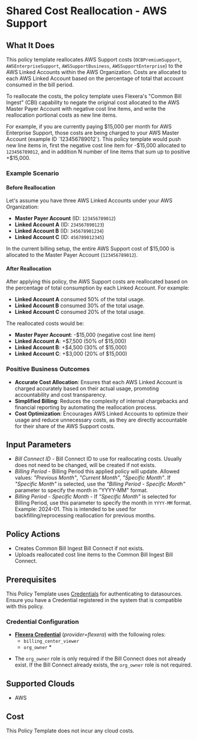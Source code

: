 # Shared Cost Reallocation - AWS Support

## What It Does

This policy template reallocates AWS Support costs (`OCBPremiumSupport`, `AWSEnterpriseSupport`, `AWSSupportBusiness`, `AWSSupportEnterprise`) to the AWS Linked Accounts within the AWS Organization.  Costs are allocated to each AWS Linked Account based on the percentage of total that account consumed in the bill period.

To reallocate the costs, the policy template uses Flexera's "Common Bill Ingest" (CBI) capability to negate the original cost allocated to the AWS Master Payer Account with negative cost line items, and write the reallocation portional costs as new line items.

For example, if you are currently paying $15,000 per month for AWS Enterprise Support, those costs are being charged to your AWS Master Account (example ID `123456789012`).  This policy template would push new line items in, first the negative cost line item for -$15,000 allocated to `123456789012`, and in addition N number of line items that sum up to positive +$15,000.

### Example Scenario

#### Before Reallocation

Let's assume you have three AWS Linked Accounts under your AWS Organization:

- **Master Payer Account** (ID: `123456789012`)
- **Linked Account A** (ID: `234567890123`)
- **Linked Account B** (ID: `345678901234`)
- **Linked Account C** (ID: `456789012345`)

In the current billing setup, the entire AWS Support cost of $15,000 is allocated to the Master Payer Account (`123456789012`).

#### After Reallocation

After applying this policy, the AWS Support costs are reallocated based on the percentage of total consumption by each Linked Account. For example:

- **Linked Account A** consumed 50% of the total usage.
- **Linked Account B** consumed 30% of the total usage.
- **Linked Account C** consumed 20% of the total usage.

The reallocated costs would be:

- **Master Payer Account**: -$15,000 (negative cost line item)
- **Linked Account A**: +$7,500 (50% of $15,000)
- **Linked Account B**: +$4,500 (30% of $15,000)
- **Linked Account C**: +$3,000 (20% of $15,000)

### Positive Business Outcomes

- **Accurate Cost Allocation**: Ensures that each AWS Linked Account is charged accurately based on their actual usage, promoting accountability and cost transparency.
- **Simplified Billing**: Reduces the complexity of internal chargebacks and financial reporting by automating the reallocation process.
- **Cost Optimization**: Encourages AWS Linked Accounts to optimize their usage and reduce unnecessary costs, as they are directly accountable for their share of the AWS Support costs.

## Input Parameters

- *Bill Connect ID* - Bill Connect ID to use for reallocating costs. Usually does not need to be changed, will be created if not exists.
- *Billing Period* - Billing Period this applied policy will update. Allowed values: *"Previous Month"*, *"Current Month"*, *"Specific Month"*. If *"Specific Month"* is selected, use the *"Billing Period - Specific Month"* parameter to specify the month in \"YYYY-MM\" format.
- *Billing Period - Specific Month* - If *"Specific Month"* is selected for Billing Period, use this parameter to specify the month in `YYYY-MM` format. Example: 2024-01.  This is intended to be used for backfilling/reprocessing reallocation for previous months.

## Policy Actions

- Creates Common Bill Ingest Bill Connect if not exists.
- Uploads reallocated cost line items to the Common Bill Ingest Bill Connect.

## Prerequisites

This Policy Template uses [Credentials](https://docs.flexera.com/flexera/EN/Automation/ManagingCredentialsExternal.htm) for authenticating to datasources. Ensure you have a Credential registered in the system that is compatible with this policy.

### Credential Configuration

- [**Flexera Credential**](https://docs.flexera.com/flexera/EN/Automation/ProviderCredentials.htm) (*provider=flexera*) with the following roles:
  - `billing_center_viewer`
  - `org_owner` *

* The `org_owner` role is only required if the Bill Connect does not already exist.  If the Bill Connect already exists, the `org_owner` role is not required.

## Supported Clouds

- AWS

## Cost

This Policy Template does not incur any cloud costs.
